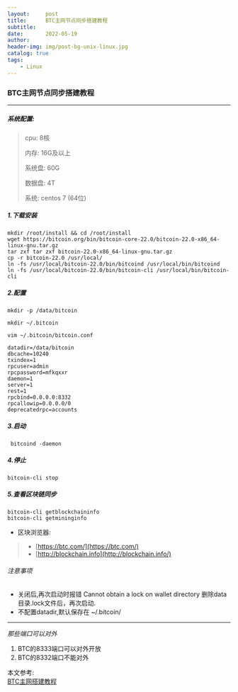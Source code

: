 ```yaml
---
layout:     post
title:      BTC主网节点同步搭建教程
subtitle:   
date:       2022-05-19
author:     
header-img: img/post-bg-unix-linux.jpg
catalog: true
tags:
    - Linux
---
```


### BTC主网节点同步搭建教程

***

##### 系统配置:

> cpu: 8核
>
> 内存: 16G及以上
>
> 系统盘: 60G
>
> 数据盘: 4T
>
> 系统: centos 7 (64位)

##### 1.下载安装

``````
mkdir /root/install && cd /root/install
wget https://bitcoin.org/bin/bitcoin-core-22.0/bitcoin-22.0-x86_64-linux-gnu.tar.gz
tar zxf tar zxf bitcoin-22.0-x86_64-linux-gnu.tar.gz
cp -r bitcoin-22.0 /usr/local/
ln -fs /usr/local/bitcoin-22.0/bin/bitcoind /usr/local/bin/bitcoind
ln -fs /usr/local/bitcoin-22.0/bin/bitcoin-cli /usr/local/bin/bitcoin-cli
``````



##### 2.配置

```
mkdir -p /data/bitcoin

mkdir ~/.bitcoin

vim ~/.bitcoin/bitcoin.conf
```



```
datadir=/data/bitcoin
dbcache=10240
txindex=1
rpcuser=admin
rpcpassword=mfkqxxr
daemon=1
server=1
rest=1
rpcbind=0.0.0.0:8332
rpcallowip=0.0.0.0/0
deprecatedrpc=accounts
```



##### 3.启动

```
 bitcoind -daemon
```



##### 4.停止

```
bitcoin-cli stop
```



##### 5.查看区块链同步

```
bitcoin-cli getblockchaininfo
bitcoin-cli getmininginfo
```

- 区块浏览器:

>- [https://btc.com/](https://btc.com/)
>- [http://blockchain.info](http://blockchain.info/)



######   注意事项

- 关闭后,再次启动时报错 Cannot obtain a lock on wallet directory 删除data目录.lock文件后，再次启动.
- 不配置datadir,默认保存在 ~/.bitcoin/



***

*那些端口可以对外*

1. BTC的8333端口可以对外开放
2. BTC的8332端口不能对外

本文参考:<br>
[BTC主网搭建教程](https://learnblockchain.cn/article/823)